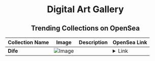 <div align="center">

# Digital Art Gallery

## Trending Collections on OpenSea

| Collection Name                       | Image                                                                                     | Description                       | OpenSea Link                                                                                          |
|---------------------------------------|-------------------------------------------------------------------------------------------|-----------------------------------|--------------------------------------------------------------------------------------------------------|
| **Dife** | ![Image](https://i.seadn.io/s/raw/files/7d3dcc999312e41f70089ebecb77bbd4.webp?w=500&auto=format?w=200&auto=format) |  | <details><summary>Link</summary>[Dife](https://opensea.io/collection/dife)</details> |

</div>